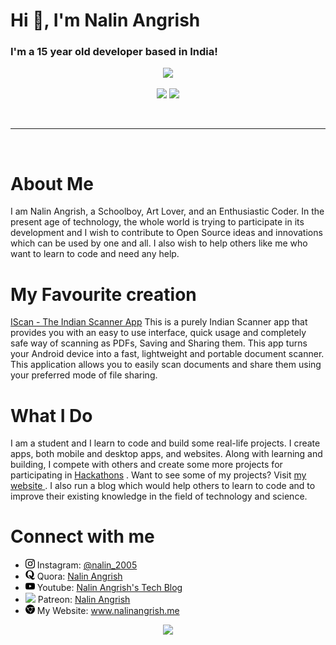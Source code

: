 # Hi 👋, I'm Nalin Angrish
### I'm a 15 year old developer based in India!



<p align="center"><img src="https://github-profile-trophy.vercel.app/?username=Nalin-2005&theme=monokai" /> </p>

<p align="center">
<img height=150 src="https://github-readme-stats.vercel.app/api?username=Nalin-2005&count_private=true&include_all_commits=true&theme=radical&show_icons=true" />
<img height=150 src="https://github-readme-stats.vercel.app/api/top-langs/?username=Nalin-2005&layout=compact&theme=radical&langs_count=10" />
</p>
<br />

<hr /><br />
<h1>About Me</h1>
<p>I am Nalin Angrish, a Schoolboy, Art Lover, and an Enthusiastic Coder. In the present age of technology, the whole world is trying to participate in its development and I wish to contribute to Open Source ideas and innovations which can be used by one and all. I also wish to help others like me who want to learn to code and need any help.</p>
<h1> My Favourite creation </h1>
<p><a href="http://www.nalinangrish.me/apps/iscan">IScan - The Indian Scanner App</a> This is a purely Indian Scanner app that provides you with an easy to use interface, quick usage and completely safe way of scanning as PDFs, Saving and Sharing them. This app turns your Android device into a fast, lightweight and portable document scanner. This application allows you to easily scan documents and share them using your preferred mode of file sharing.</p>
<h1>What I Do</h1>
<p>I am a student and I learn to code and build some real-life projects. I create apps, both mobile and desktop apps, and websites. Along with learning and building, I compete with others and create some more projects for participating in <a href="https://github.com/Nalin-2005/HackList">Hackathons</a> . Want to see some of my projects? Visit <a href="http://www.nalinangrish.me/"> my website </a> . I also run a blog which would help others to learn to code and to improve their existing knowledge in the field of technology and science.</p>

<h1>Connect with me</h1>
<ul>
<li><img src="https://raw.githubusercontent.com/Nalin-2005/Nalin-2005/master/icons/instagram.svg" height=15> Instagram: <a href="https://www.instagram.com/nalin_2005">@nalin_2005</a></li>
<li><img src="https://raw.githubusercontent.com/Nalin-2005/Nalin-2005/master/icons/quora.svg" height=15> Quora: <a href="https://www.quora.com/profile/Nalin-Angrish">Nalin Angrish</a></li>
<li><img src="https://raw.githubusercontent.com/Nalin-2005/Nalin-2005/master/icons/youtube.svg" height=15> Youtube: <a href="https://www.youtube.com/channel/UCdKMo5QJTKguD8j_BRNJlKw">Nalin Angrish's Tech Blog</a></li>
<li><img src="https://raw.githubusercontent.com/Nalin-2005/Nalin-2005/master/icons/patreon.svg" height=15> Patreon: <a href="https://www.patreon.com/nalinangrish">Nalin Angrish</a></li>
<li><img src="https://raw.githubusercontent.com/Nalin-2005/Nalin-2005/master/icons/website.svg" height=15> My Website: <a href="https://www.nalinangrish.me">www.nalinangrish.me</a></li>
</ul>
<p align="center">
    <img src="https://img.shields.io/badge/THANKS%20FOR-VISITING%20❤%EF%B8%8F-informational?style=for-the-badge&logo=github"/>
</p>

